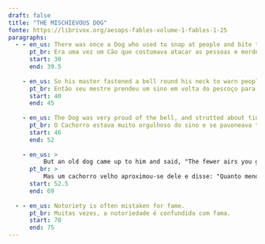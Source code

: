 ```yaml
---
draft: false
title: "THE MISCHIEVOUS DOG"
fonte: https://librivox.org/aesops-fables-volume-1-fables-1-25
paragraphs:
  - - en_us: There was once a Dog who used to snap at people and bite them without any provocation, and who was a great nuisance to every one who came to his master's house.
      pt_br: Era uma vez um Cão que costumava atacar as pessoas e mordê-las sem nenhuma provocação, e que era um grande estorvo para todos que vinham à casa de seu dono.
      start: 30
      end: 39.5
      
    - en_us: So his master fastened a bell round his neck to warn people of his presence.
      pt_br: Então seu mestre prendeu um sino em volta do pescoço para avisar as pessoas de sua presença.
      start: 40
      end: 45
      
    - en_us: The Dog was very proud of the bell, and strutted about tinkling it with immense satisfaction.
      pt_br: O Cachorro estava muito orgulhoso do sino e se pavoneava tocando-o com imensa satisfação.
      start: 46
      end: 52
      
    - en_us: >
          But an old dog came up to him and said, "The fewer airs you give yourself the better, my friend. You don't think, do you, that your bell was given you as a reward of merit? On the contrary, it is a badge of disgrace."
      pt_br: >
          Mas um cachorro velho aproximou-se dele e disse: "Quanto menos ares você se der, melhor, meu amigo. Você não acha, não é, que seu sino foi dado a você como uma recompensa de mérito? é um distintivo de desgraça."
      start: 52.5
      end: 69
      
  - - en_us: Notoriety is often mistaken for fame.
      pt_br: Muitas vezes, a notoriedade é confundida com fama.
      start: 70
      end: 75
---
```

